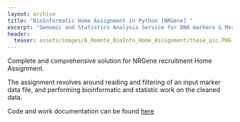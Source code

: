 ```yaml
---
layout: archive
title: "BioInformatic Home Assignment in Python [NRGene] "
excerpt: "Genomic and Statistics Analysis Service for DNA markers & More"
header:
  teaser: assets/images/A_Remote_BioInfo_Home_Assignment/these_pic.PNG
---
```


Complete and comprehensive solution for NRGene recruitment Home Assignment.

The assignment revolves around reading and filtering of an input marker data file,
and performing bioinformatic and statistic work on the cleaned data.


Code and work documentation can be found <a href="https://github.com/Nirol/NRGene" target="_blank">here</a>




